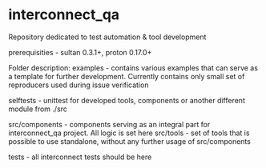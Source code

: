 # interconnect_qa
Repository dedicated to test automation &amp; tool development

prerequisities - sultan 0.3.1+, proton 0.17.0+

Folder description:
examples - contains various examples that can serve as a template for further development. Currently contains only
small set of reproducers used during issue verification

selftests - unittest for developed tools, components or another different module from ./src

src/components - components serving as an integral part for interconnect_qa project. All logic is set here
src/tools - set of tools that is possible to use standalone, without any further usage of src/components

tests - all interconnect tests should be here